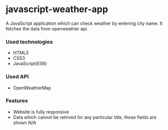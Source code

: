 # javascript-weather-app


A JavaScript application which can check weather by entering city name. It fetches the data from openweather api.

### Used technologies
- HTML5
- CSS3
- JavaScript(ES6)

### Used API
- OpenWeatherMap

### Features
- Website is fully responsive
- Data which cannot be retrived for any particular title, those fields are shown N/A
